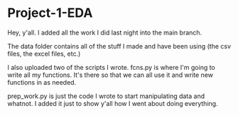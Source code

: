 # Project-1-EDA

Hey, y'all.
I added all the work I did last night into the main branch.

The data folder contains all of the stuff I made and have been using (the csv files, the excel files, etc.)

I also uploaded two of the scripts I wrote.
fcns.py is where I'm going to write all my functions. It's there so that we can all use it and write new functions in as needed.

prep_work.py is just the code I wrote to start manipulating data and whatnot. I added it just to show y'all how I went about doing everything.
